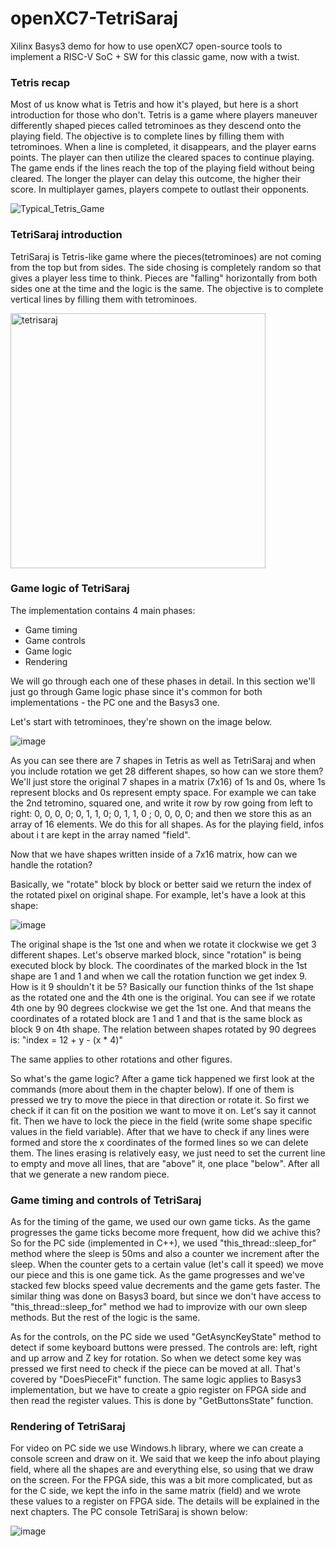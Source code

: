 # openXC7-TetriSaraj
Xilinx Basys3 demo for how to use openXC7 open-source tools to implement a RISC-V SoC + SW for this classic game, now with a twist.

**<h3> Tetris recap </h3>**

Most of us know what is Tetris and how it's played, but here is a short introduction for those who don't. Tetris is a game where players maneuver differently shaped pieces called tetrominoes as they descend onto the playing field. The objective is to complete lines by filling them with tetrominoes. When a line is completed, it disappears, and the player earns points. The player can then utilize the cleared spaces to continue playing. The game ends if the lines reach the top of the playing field without being cleared. The longer the player can delay this outcome, the higher their score. In multiplayer games, players compete to outlast their opponents. 

![Typical_Tetris_Game](https://github.com/chili-chips-ba/openXC7-TetriSaraj/assets/113244867/bbd94950-8c0d-4dce-a1da-66681715f41d)

**<h3> TetriSaraj introduction </h3>**

TetriSaraj is Tetris-like game where the pieces(tetrominoes) are not coming from the top but from sides. The side chosing is completely random so that gives a player less time to think. Pieces are "falling" horizontally from both sides one at the time and the logic is the same. The objective is to complete vertical lines by filling them with tetrominoes.

<img width="408" alt="tetrisaraj" src="https://github.com/chili-chips-ba/openXC7-TetriSaraj/assets/113244867/ceb74ee9-2ee2-461a-ab3f-e279f34bf71e">

**<h3> Game logic of TetriSaraj </h3>**

The implementation contains 4 main phases:
- Game timing
- Game controls
- Game logic
- Rendering

We will go through each one of these phases in detail. In this section we'll just go through Game logic phase since it's common for both implementations - the PC one and the Basys3 one.

Let's start with tetrominoes, they're shown on the image below.

![image](https://github.com/chili-chips-ba/openXC7-TetriSaraj/assets/113244867/3f4bd9aa-19b2-46f8-92a8-beec3c671afe)

As you can see there are 7 shapes in Tetris as well as TetriSaraj and when you include rotation we get 28 different shapes, so how can we store them? 
We'll just store the original 7 shapes in a matrix (7x16) of 1s and 0s, where 1s represent blocks and 0s represent empty space. For example we can take the 2nd tetromino, squared one, and write it row by row going from left to right: 0, 0, 0, 0; 0, 1, 1, 0; 0, 1, 1, 0 ; 0, 0, 0, 0; and then we store this as an array of 16 elements. We do this for all shapes. As for the playing field, infos about i t are kept in the array named "field".

Now that we have shapes written inside of a 7x16 matrix, how can we handle the rotation?

Basically, we "rotate" block by block or better said we return the index of the rotated pixel on original shape. For example, let's have a look at this shape:

![image](https://github.com/chili-chips-ba/openXC7-TetriSaraj/assets/113244867/7cb8b1d4-f416-4e36-8ed8-bdb3f070f1d6)

The original shape is the 1st one and when we rotate it clockwise we get 3 different shapes. Let's observe marked block, since "rotation" is being executed block by block. The coordinates of the marked block in the 1st shape are 1 and 1 and when we call the rotation function we get index 9. How is it 9 shouldn't it be 5? Basically our function thinks of the 1st shape as the rotated one and the 4th one is the original. You can see if we rotate 4th one by 90 degrees clockwise we get the 1st one. And that means the coordinates of a rotated block are 1 and 1 and that is the same block as block 9 on 4th shape. The relation between shapes rotated by 90 degrees is: "index = 12 + y - (x * 4)"

The same applies to other rotations and other figures. 

So what's the game logic? After a game tick happened we first look at the commands (more about them in the chapter below). If one of them is pressed we try to move the piece in that direction or rotate it. So first we check if it can fit on the position we want to move it on. Let's say it cannot fit. Then we have to lock the piece in the field (write some shape specific values in the field variable). After that we have to check if any lines were formed and store the x coordinates of the formed lines so we can delete them. The lines erasing is relatively easy, we just need to set the current line to empty and move all lines, that are "above" it, one place "below". After all that we generate a new random piece. 

**<h3> Game timing and controls of TetriSaraj </h3>**
As for the timing of the game, we used our own game ticks. As the game progresses the game ticks become more frequent, how did we achive this? So for the PC side (implemented in C++), we used "this_thread::sleep_for" method where the sleep is 50ms and also a counter we increment after the sleep. When the counter gets to a certain value (let's call it speed) we move our piece and this is one game tick. As the game progresses and we've stacked few blocks speed value decrements and the game gets faster. The similar thing was done on Basys3 board, but since we don't have access to "this_thread::sleep_for" method we had to improvize with our own sleep methods. But the rest of the logic is the same.

As for the controls, on the PC side we used "GetAsyncKeyState" method to detect if some keyboard buttons were pressed. The controls are: left, right and up arrow and Z key for rotation. So when we detect some key was pressed we first need to check if the piece can be moved at all. That's covered by "DoesPieceFit" function. The same logic applies to Basys3 implementation, but we have to create a gpio register on FPGA side and then read the register values. This is done by "GetButtonsState" function.

**<h3> Rendering of TetriSaraj </h3>**
For video on PC side we use Windows.h library, where we can create a console screen and draw on it. We said that we keep the info about playing field, where all the shapes are and everything else, so using that we draw on the screen. For the FPGA side, this was a bit more complicated, but as for the C side, we kept the info in the same matrix (field) and we wrote these values to a register on FPGA side. The details will be explained in the next chapters. The PC console TetriSaraj is shown below:

![image](https://github.com/chili-chips-ba/openXC7-TetriSaraj/assets/113244867/146a804c-dc82-46a3-8c0f-a984b1f0f3dc)

